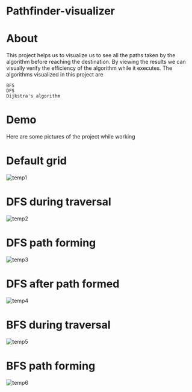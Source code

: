 # Pathfinder-visualizer
# About
This project helps us to visualize us to see all the paths taken by the algorithm before reaching the destination. By viewing the results we can visually verify the efficiency of the algorithm while it executes. The algorithms visualized in this project are

    BFS
    DFS
    Dijkstra's algorithm

# Demo
Here are some pictures of the project while working

# Default grid
![temp1](https://github.com/Prudhveenadh/Pathfinder-visualizer/assets/88622906/084a4438-08fb-4c1c-9ce7-1616d468a9b2)

# DFS during traversal
![temp2](https://github.com/Prudhveenadh/Pathfinder-visualizer/assets/88622906/015997b0-b389-4f44-ac59-8b5c73fb6f49)

# DFS path forming
![temp3](https://github.com/Prudhveenadh/Pathfinder-visualizer/assets/88622906/f2347e9f-3356-455d-890c-1a6220996f47)

# DFS after path formed
![temp4](https://github.com/Prudhveenadh/Pathfinder-visualizer/assets/88622906/44e65dd7-ac75-48c6-8093-450797c0f0f3)

# BFS during traversal
![temp5](https://github.com/Prudhveenadh/Pathfinder-visualizer/assets/88622906/a0261e16-eb80-441f-88e8-043381f3cc27)

# BFS path forming
![temp6](https://github.com/Prudhveenadh/Pathfinder-visualizer/assets/88622906/f25df0fe-d373-4c80-bf0b-f6b483c154a7)










